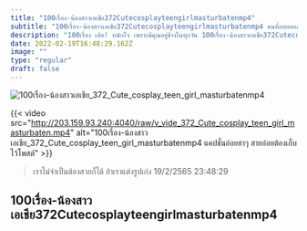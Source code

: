 ```yaml
---
title: "100เรื่อง-น้องสาวเอเชีย372Cutecosplayteengirlmasturbatenmp4"
subtitle: "100เรื่อง-น้องสาวเอเชีย372Cutecosplayteengirlmasturbatenmp4 คนที่ถอยออกมาไม่ใช่คนที่แพ้ แต่เป็นคนที่เข้าซอยผิด"
description: "100เรื่อง เฮ้อ! หนักใจ เพราะมีคุณอยู่ข้างในทุกวัน 100เรื่อง-น้องสาวเอเชีย372Cutecosplayteengirlmasturbatenmp4 19/2/2565 23:48:29"
date: 2022-02-19T16:48:29.162Z
image: ""
type: "regular"
draft: false
---
```


![100เรื่อง-น้องสาวเอเชีย_372_Cute_cosplay_teen_girl_masturbatenmp4](http://203.159.93.240:4040/raw/v_vide_372_Cute_cosplay_teen_girl_masturbaten.jpg)

{{< video src="http://203.159.93.240:4040/raw/v_vide_372_Cute_cosplay_teen_girl_masturbaten.mp4" alt="100เรื่อง-น้องสาวเอเชีย_372_Cute_cosplay_teen_girl_masturbatenmp4 แคปชั่นอ่อยฮาๆ สายอ่อยต้องเก็บไว้โพสต์" >}}


> เราไม่จำเป็นต้องสวยก็ได้ ถ้าเราแต่งรูปเก่ง 19/2/2565 23:48:29

## 100เรื่อง-น้องสาวเอเชีย372Cutecosplayteengirlmasturbatenmp4

